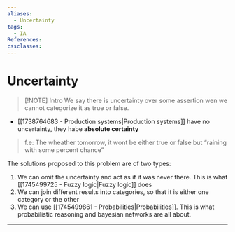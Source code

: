 ```yaml
---
aliases:
  - Uncertainty
tags:
  - IA
References: 
cssclasses:
---
```

# Uncertainty

>[!NOTE] Intro 
>We say there is uncertainty over some assertion wen we cannot categorize it as true or false. 
+ [[1738764683 - Production systems|Production systems]] have no uncertainty, they habe **absolute certainty**
> f.e: The wheather tomorrow, it wont be either true or false but “raining with some percent chance”

The solutions proposed to this problem are of two types: 
1. We can omit the uncertainty and act as if it was never there. This is what [[1745499725 - Fuzzy logic|Fuzzy logic]] does
2. We can join different results into categories, so that it is either one category or the other
3. We can use [[1745499861 - Probabilities|Probabilities]]. This is what probabilistic reasoning and bayesian networks are all about. 






***